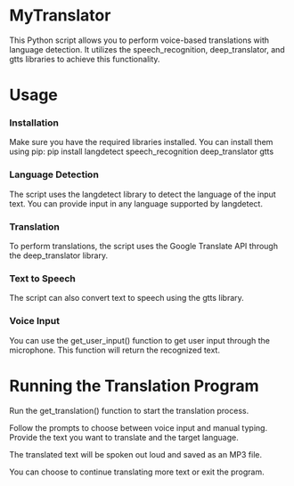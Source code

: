 # MyTranslator
This Python script allows you to perform voice-based translations with language detection. It utilizes the speech_recognition, deep_translator, and gtts libraries to achieve this functionality.

# Usage

### Installation
Make sure you have the required libraries installed. You can install them using pip:
pip install langdetect speech_recognition deep_translator gtts

### Language Detection
The script uses the langdetect library to detect the language of the input text. You can provide input in any language supported by langdetect.

### Translation
To perform translations, the script uses the Google Translate API through the deep_translator library.

### Text to Speech
The script can also convert text to speech using the gtts library.

### Voice Input
You can use the get_user_input() function to get user input through the microphone. This function will return the recognized text.

# Running the Translation Program
Run the get_translation() function to start the translation process.

Follow the prompts to choose between voice input and manual typing. Provide the text you want to translate and the target language.

The translated text will be spoken out loud and saved as an MP3 file.

You can choose to continue translating more text or exit the program.


